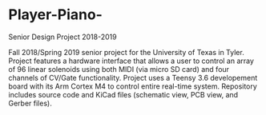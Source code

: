 # Player-Piano-
Senior Design Project 2018-2019

Fall 2018/Spring 2019 senior project for the University of Texas in Tyler. Project features a hardware interface that allows a user to control an array of 96 linear solenoids using both MIDI (via micro SD card) and four channels of CV/Gate functionality. Project uses a Teensy 3.6 developement board with its Arm Cortex M4 to control entire real-time system. Repository includes source code and KiCad files (schematic view, PCB view, and Gerber files).
